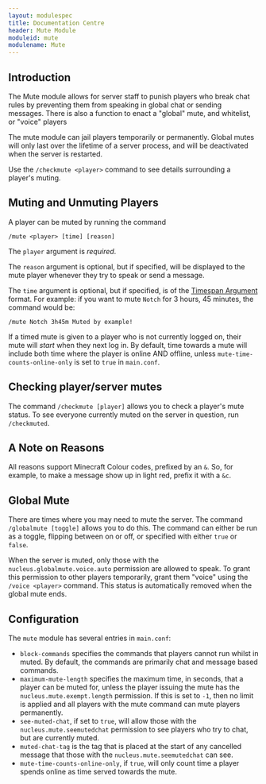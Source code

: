 ```yaml
---
layout: modulespec
title: Documentation Centre
header: Mute Module
moduleid: mute
modulename: Mute
---
```


## Introduction

The Mute module allows for server staff to punish players who break chat rules by preventing them from speaking in global chat or sending messages.
There is also a function to enact a "global" mute, and whitelist, or "voice" players 

The mute module can jail players temporarily or permanently. Global mutes will only last over the lifetime of a server process, and will be deactivated
when the server is restarted.

Use the `/checkmute <player>` command to see details surrounding a player's muting.

## Muting and Unmuting Players

A player can be muted by running the command 

```
/mute <player> [time] [reason]
```

The `player` argument is _required_.

The `reason` argument is optional, but if specified, will be displayed to the mute player whenever they try to speak or
send a message.

The `time` argument is optional, but if specified, is of the [Timespan Argument](../arguments.html#timespan) format. 
For example: if you want to mute `Notch` for 3 hours, 45 minutes, the command would be:

```
/mute Notch 3h45m Muted by example!
```

If a timed mute is given to a player who is not currently logged on, their mute will _start_ when they next log in. By default,
time towards a mute will include both time where the player is online AND offline, unless `mute-time-counts-online-only` is 
set to `true` in `main.conf`.

## Checking player/server mutes

The command `/checkmute [player]` allows you to check a player's mute status. To see everyone currently muted on the server
in question, run `/checkmuted`.

## A Note on Reasons

All reasons support Minecraft Colour codes, prefixed by an `&`. So, for example, to make a message show up in light
red, prefix it with a `&c`.

## Global Mute

There are times where you may need to mute the server. The command `/globalmute [toggle]` allows you to do this. The command
can either be run as a toggle, flipping between on or off, or specified with either `true` or `false`.
 
When the server is muted, only those with the `nucleus.globalmute.voice.auto` permission are allowed to speak. To grant
this permission to other players temporarily, grant them "voice" using the `/voice <player>` command. This status is
automatically removed when the global mute ends.

## Configuration

The `mute` module has several entries in `main.conf`:

* `block-commands` specifies the commands that players cannot run whilst in muted. By default, the commands are primarily 
chat and message based commands.
* `maximum-mute-length` specifies the maximum time, in seconds, that a player can be muted for, unless the player issuing the
mute has the `nucleus.mute.exempt.length` permission. If this is set to `-1`, then no limit is applied and all players with
the mute command can mute players permanently.
* `see-muted-chat`, if set to `true`, will allow those with the `nucleus.mute.seemutedchat` permission to see players who
try to chat, but are currently muted.
* `muted-chat-tag` is the tag that is placed at the start of any cancelled message that those with the `nucleus.mute.seemutedchat`
can see.
* `mute-time-counts-online-only`, if `true`, will only count time a player spends online as time served towards the mute.